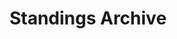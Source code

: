 ---
layout: season_archive
slug: standings
title: Standings Archive
permalink: '/:categories/:title'
category: f1
menu_title: Standings
menu_icon: /assets/site-img/f1-48x48.png
menu_hide: false
---